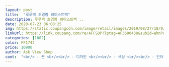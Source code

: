 ```yaml
---
layout: post 
title:  "루루백 초경량 웨이스트백" 
description: 루루백 초경량 웨이스트백 ..
date: 2020-07-23 06:08:25 
img: https://static.coupangcdn.com/image/retail/images/2019/08/27/18/9/62c89f2a-096c-4ba2-99dc-b4a77c6b9ee6.jpg 
linkUrl: https://link.coupang.com/re/AFFSDP?lptag=AF3600438&subid=ahnPublicAsk&pageKey=289778003&itemId=917221156&vendorItemId=5286972139&traceid=V0-113-9ea0fcab1c5c87e4 
categories: [1002] 
color: FF1744 
price: 10900 
author: Ask View Shop 
cont:  "<br/> - 끈 <br/><br/> - 디자인 <br/><br/> - 색상 <br/><br/> - 인터넷 최저가 수준에 이렇게나 빠른<br/><br/> - 제조사의 부직포 주머니에 비닐밀봉 포장<br/><br/> - 주머니 <br/><br/> - 지난 밤 로켓배송 마감 직전에 주문했다.<br/><br/><br/> - 크로스로 매어도<br/>1.<br/> 배송 .<br/> ★★★.<br/> ★.<br/> ★<br/>2.<br/> 포장 .<br/> ★★★.<br/> ★.<br/> ★<br/>3.<br/> 가격 .<br/> ★★★.<br/> ★.<br/> ★<br/>4.<br/> 색상 and amp;디자인 .<br/> ★★★.<br/> ★.<br/> ★<br/>5.<br/> 실용성 .<br/> ★★★.<br/> ★.<br/> ★<br/>6.<br/> 활동성 .<br/> ★★★.<br/> ★.<br/> ★<br/>   구매후기   <br/>가끔은 짜증유발함<br/>가방이 큰만큼 왠지 필요할 것만 같은<br/>검정과 그레이 2종이었는데 난 그레이를 선택했다.<br/><br/>길이 조절이 가능한 버클로<br/>다소 부담스럽기 시작했다.<br/><br/>다음 주머니는 얇은 장지갑하나는<br/>두께 약 1cm의 보조배터리하나가 들어갈 수<br/>두께가 있는 소지품 보단 현금이나 명함<br/>들어갈 정도의 크기이다.<br/><br/>딱필요한 크기의 공간 구조로<br/>로켓배송 마감 직전에 주문해 봅니다.<br/><br/>마지막으로 반대편 안쪽에도<br/>막상 주섬주섬 넣고 다녀도 정작<br/>무난하게 기존의 옷과도 잘 어울릴 듯 한<br/>무료배송까지 무척 저렴하다.<br/><br/>배송도 빠르고 금액도 저렴해서 아주 만족하지만 지퍼를 열고 닫을 때 계속 아래위 천에 물림<br/>사용한 건 12가지<br/>소지품을 최적화, 촤소화 할 수 있어 좋다.<br/><br/>실컷 늘어지게 늦잠을 자고 일어나 보니<br/>아예, 핸드폰과 충전기 지갑만 넣고 다닐 만한<br/>아주 마음에 들어요<br/>안전하게 잘 도착 하였다.<br/><br/>앞 두개의 주머니 공간중 맨 바깥쪽 작은 주머니는<br/>얼추 점심시간 때,<br/>예쁘게 놓여져 있더라<br/>요청한 장소인 문앞에 배송되었다는 안내문자로<br/>운동중엔 이어폰을 연결해<br/>음악도 들을 수 있겠다.<br/><br/>이곳은 몸이 닿는 부분이라 뭔가<br/>이런저런 소지품들이 늘어만 난다.<br/><br/>있는 공간이며, 마침 케이블이 관통할 수 있는<br/>작은 크기라 할 지라도 백팩과 크로스백은<br/>잘 먹을게요 지인에게 추천하고 싶어요<br/>점점 따뜻해지는 날씨에<br/>조깅, 등산, 걷기를 즐기는데<br/>주머니공간이 하나 더 있는데<br/>초소형으로 검색해보다가<br/>쿠팡전용 비닐 포장까지 3중 포장으로<br/>큼직하게 만들어져 착용시 불편함이 없다.<br/><br/>톤이어서 맘에 든다.<br/><br/>파손이나 훼손, 투습같은 문제없이<br/>허리에 매어도<br/>현관문을 열어보니<br/>홀도 뚫려져 있다.<br/><br/>활동에 전혀 불편함이나 거부감이 없었다.<br/><br/>휴대용 티슈정도는 구겨 넣을 수 있을 것 같다.<br/><br/>" 
---
```

